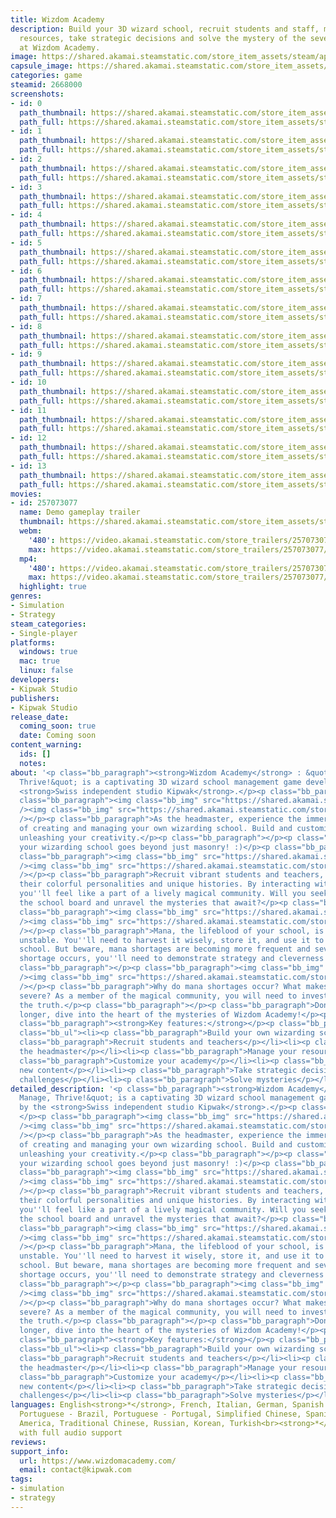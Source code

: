 ```yaml
---
title: Wizdom Academy
description: Build your 3D wizard school, recruit students and staff, manage your
  resources, take strategic decisions and solve the mystery of the severe mana shortages
  at Wizdom Academy.
image: https://shared.akamai.steamstatic.com/store_item_assets/steam/apps/2668000/header_alt_assets_1.jpg?t=1731512483
capsule_image: https://shared.akamai.steamstatic.com/store_item_assets/steam/apps/2668000/c7a9f360aac926bb9710fa3bd95643a2520ad3c2/capsule_231x87_alt_assets_1.jpg?t=1731512483
categories: game
steamid: 2668000
screenshots:
- id: 0
  path_thumbnail: https://shared.akamai.steamstatic.com/store_item_assets/steam/apps/2668000/ss_e763c37b57341d467ba3a7e32c91c8544cdf0b70.600x338.jpg?t=1731512483
  path_full: https://shared.akamai.steamstatic.com/store_item_assets/steam/apps/2668000/ss_e763c37b57341d467ba3a7e32c91c8544cdf0b70.1920x1080.jpg?t=1731512483
- id: 1
  path_thumbnail: https://shared.akamai.steamstatic.com/store_item_assets/steam/apps/2668000/ss_39186ec7b8d90bd34b9d62df55d047fc40fb7c31.600x338.jpg?t=1731512483
  path_full: https://shared.akamai.steamstatic.com/store_item_assets/steam/apps/2668000/ss_39186ec7b8d90bd34b9d62df55d047fc40fb7c31.1920x1080.jpg?t=1731512483
- id: 2
  path_thumbnail: https://shared.akamai.steamstatic.com/store_item_assets/steam/apps/2668000/ss_b0389770a5072e21fe2182a4f4b3e618d3342d3f.600x338.jpg?t=1731512483
  path_full: https://shared.akamai.steamstatic.com/store_item_assets/steam/apps/2668000/ss_b0389770a5072e21fe2182a4f4b3e618d3342d3f.1920x1080.jpg?t=1731512483
- id: 3
  path_thumbnail: https://shared.akamai.steamstatic.com/store_item_assets/steam/apps/2668000/ss_64dd36d2cd8c1da6da8f6618699f05cdcff6558c.600x338.jpg?t=1731512483
  path_full: https://shared.akamai.steamstatic.com/store_item_assets/steam/apps/2668000/ss_64dd36d2cd8c1da6da8f6618699f05cdcff6558c.1920x1080.jpg?t=1731512483
- id: 4
  path_thumbnail: https://shared.akamai.steamstatic.com/store_item_assets/steam/apps/2668000/ss_403ab5fec8a53045dc62285b52956704b528da7e.600x338.jpg?t=1731512483
  path_full: https://shared.akamai.steamstatic.com/store_item_assets/steam/apps/2668000/ss_403ab5fec8a53045dc62285b52956704b528da7e.1920x1080.jpg?t=1731512483
- id: 5
  path_thumbnail: https://shared.akamai.steamstatic.com/store_item_assets/steam/apps/2668000/ss_0789bac76b478720f9cf6ab611a5b9d249b60212.600x338.jpg?t=1731512483
  path_full: https://shared.akamai.steamstatic.com/store_item_assets/steam/apps/2668000/ss_0789bac76b478720f9cf6ab611a5b9d249b60212.1920x1080.jpg?t=1731512483
- id: 6
  path_thumbnail: https://shared.akamai.steamstatic.com/store_item_assets/steam/apps/2668000/ss_7a9f872988cbae0f9b2990f98f91a678986fce46.600x338.jpg?t=1731512483
  path_full: https://shared.akamai.steamstatic.com/store_item_assets/steam/apps/2668000/ss_7a9f872988cbae0f9b2990f98f91a678986fce46.1920x1080.jpg?t=1731512483
- id: 7
  path_thumbnail: https://shared.akamai.steamstatic.com/store_item_assets/steam/apps/2668000/ss_e8447d09dc978c2641f4ffb9321f808792c785c6.600x338.jpg?t=1731512483
  path_full: https://shared.akamai.steamstatic.com/store_item_assets/steam/apps/2668000/ss_e8447d09dc978c2641f4ffb9321f808792c785c6.1920x1080.jpg?t=1731512483
- id: 8
  path_thumbnail: https://shared.akamai.steamstatic.com/store_item_assets/steam/apps/2668000/ss_d6e62b4a75a87d35f65edd238eb4bfb33697d25b.600x338.jpg?t=1731512483
  path_full: https://shared.akamai.steamstatic.com/store_item_assets/steam/apps/2668000/ss_d6e62b4a75a87d35f65edd238eb4bfb33697d25b.1920x1080.jpg?t=1731512483
- id: 9
  path_thumbnail: https://shared.akamai.steamstatic.com/store_item_assets/steam/apps/2668000/ss_e7a5670b3fe9a7d31dbb7e207bcfa4c02c57c981.600x338.jpg?t=1731512483
  path_full: https://shared.akamai.steamstatic.com/store_item_assets/steam/apps/2668000/ss_e7a5670b3fe9a7d31dbb7e207bcfa4c02c57c981.1920x1080.jpg?t=1731512483
- id: 10
  path_thumbnail: https://shared.akamai.steamstatic.com/store_item_assets/steam/apps/2668000/ss_2fbd51ad798803bef06dcf432642b7703e3d69ef.600x338.jpg?t=1731512483
  path_full: https://shared.akamai.steamstatic.com/store_item_assets/steam/apps/2668000/ss_2fbd51ad798803bef06dcf432642b7703e3d69ef.1920x1080.jpg?t=1731512483
- id: 11
  path_thumbnail: https://shared.akamai.steamstatic.com/store_item_assets/steam/apps/2668000/ss_a02f6b172d8b1a03959a5e9169fc879bea38781d.600x338.jpg?t=1731512483
  path_full: https://shared.akamai.steamstatic.com/store_item_assets/steam/apps/2668000/ss_a02f6b172d8b1a03959a5e9169fc879bea38781d.1920x1080.jpg?t=1731512483
- id: 12
  path_thumbnail: https://shared.akamai.steamstatic.com/store_item_assets/steam/apps/2668000/ss_4b74d3a5bc5438f3e5131a3f45f7b7e66b085f41.600x338.jpg?t=1731512483
  path_full: https://shared.akamai.steamstatic.com/store_item_assets/steam/apps/2668000/ss_4b74d3a5bc5438f3e5131a3f45f7b7e66b085f41.1920x1080.jpg?t=1731512483
- id: 13
  path_thumbnail: https://shared.akamai.steamstatic.com/store_item_assets/steam/apps/2668000/ss_90ebfe13e4d719923c14e454ce0e181ea6d0946f.600x338.jpg?t=1731512483
  path_full: https://shared.akamai.steamstatic.com/store_item_assets/steam/apps/2668000/ss_90ebfe13e4d719923c14e454ce0e181ea6d0946f.1920x1080.jpg?t=1731512483
movies:
- id: 257073077
  name: Demo gameplay trailer
  thumbnail: https://shared.akamai.steamstatic.com/store_item_assets/steam/apps/257073077/fde8d7c58558f79ad7075f2499c3d8fb35d19755/movie_600x337.jpg?t=1731512466
  webm:
    '480': https://video.akamai.steamstatic.com/store_trailers/257073077/movie480_vp9.webm?t=1731512466
    max: https://video.akamai.steamstatic.com/store_trailers/257073077/movie_max_vp9.webm?t=1731512466
  mp4:
    '480': https://video.akamai.steamstatic.com/store_trailers/257073077/movie480.mp4?t=1731512466
    max: https://video.akamai.steamstatic.com/store_trailers/257073077/movie_max.mp4?t=1731512466
  highlight: true
genres:
- Simulation
- Strategy
steam_categories:
- Single-player
platforms:
  windows: true
  mac: true
  linux: false
developers:
- Kipwak Studio
publishers:
- Kipwak Studio
release_date:
  coming_soon: true
  date: Coming soon
content_warning:
  ids: []
  notes:
about: '<p class="bb_paragraph"><strong>Wizdom Academy</strong> : &quot;Build, Manage,
  Thrive!&quot; is a captivating 3D wizard school management game developed by the
  <strong>Swiss independent studio Kipwak</strong>.</p><p class="bb_paragraph"> </p><p
  class="bb_paragraph"><img class="bb_img" src="https://shared.akamai.steamstatic.com/store_item_assets/steam/apps/2668000/extras/English1.png?t=1731512483"
  /><img class="bb_img" src="https://shared.akamai.steamstatic.com/store_item_assets/steam/apps/2668000/extras/WA_GIF_1.gif?t=1731512483"
  /></p><p class="bb_paragraph">As the headmaster, experience the immersive journey
  of creating and managing your own wizarding school. Build and customize your school,
  unleashing your creativity.</p><p class="bb_paragraph"></p><p class="bb_paragraph">Leading
  your wizarding school goes beyond just masonry! :)</p><p class="bb_paragraph"></p><p
  class="bb_paragraph"><img class="bb_img" src="https://shared.akamai.steamstatic.com/store_item_assets/steam/apps/2668000/extras/English2.png?t=1731512483"
  /><img class="bb_img" src="https://shared.akamai.steamstatic.com/store_item_assets/steam/apps/2668000/extras/WA_GIF_2.gif?t=1731512483"
  /></p><p class="bb_paragraph">Recruit vibrant students and teachers, delve into
  their colorful personalities and unique histories. By interacting with these characters,
  you''ll feel like a part of a lively magical community. Will you seek to satisfy
  the school board and unravel the mysteries that await?</p><p class="bb_paragraph"></p><p
  class="bb_paragraph"><img class="bb_img" src="https://shared.akamai.steamstatic.com/store_item_assets/steam/apps/2668000/extras/English3.png?t=1731512483"
  /><img class="bb_img" src="https://shared.akamai.steamstatic.com/store_item_assets/steam/apps/2668000/extras/WA_GIF_3.gif?t=1731512483"
  /></p><p class="bb_paragraph">Mana, the lifeblood of your school, is becoming increasingly
  unstable. You''ll need to harvest it wisely, store it, and use it to power your
  school. But beware, mana shortages are becoming more frequent and severe. When a
  shortage occurs, you''ll need to demonstrate strategy and cleverness in your management.</p><p
  class="bb_paragraph"></p><p class="bb_paragraph"><img class="bb_img" src="https://shared.akamai.steamstatic.com/store_item_assets/steam/apps/2668000/extras/English4.png?t=1731512483"
  /><img class="bb_img" src="https://shared.akamai.steamstatic.com/store_item_assets/steam/apps/2668000/extras/WA_GIF_4.gif?t=1731512483"
  /></p><p class="bb_paragraph">Why do mana shortages occur? What makes them more
  severe? As a member of the magical community, you will need to investigate and uncover
  the truth.</p><p class="bb_paragraph"></p><p class="bb_paragraph">Don''t wait any
  longer, dive into the heart of the mysteries of Wizdom Academy!</p><p class="bb_paragraph"></p><p
  class="bb_paragraph"><strong>Key features:</strong></p><p class="bb_paragraph"></p><ul
  class="bb_ul"><li><p class="bb_paragraph">Build your own wizarding school</p></li><li><p
  class="bb_paragraph">Recruit students and teachers</p></li><li><p class="bb_paragraph">Be
  the headmaster</p></li><li><p class="bb_paragraph">Manage your resources</p></li><li><p
  class="bb_paragraph">Customize your academy</p></li><li><p class="bb_paragraph">Unlock
  new content</p></li><li><p class="bb_paragraph">Take strategic decisions to overcome
  challenges</p></li><li><p class="bb_paragraph">Solve mysteries</p></li></ul>'
detailed_description: '<p class="bb_paragraph"><strong>Wizdom Academy</strong> : &quot;Build,
  Manage, Thrive!&quot; is a captivating 3D wizard school management game developed
  by the <strong>Swiss independent studio Kipwak</strong>.</p><p class="bb_paragraph">
  </p><p class="bb_paragraph"><img class="bb_img" src="https://shared.akamai.steamstatic.com/store_item_assets/steam/apps/2668000/extras/English1.png?t=1731512483"
  /><img class="bb_img" src="https://shared.akamai.steamstatic.com/store_item_assets/steam/apps/2668000/extras/WA_GIF_1.gif?t=1731512483"
  /></p><p class="bb_paragraph">As the headmaster, experience the immersive journey
  of creating and managing your own wizarding school. Build and customize your school,
  unleashing your creativity.</p><p class="bb_paragraph"></p><p class="bb_paragraph">Leading
  your wizarding school goes beyond just masonry! :)</p><p class="bb_paragraph"></p><p
  class="bb_paragraph"><img class="bb_img" src="https://shared.akamai.steamstatic.com/store_item_assets/steam/apps/2668000/extras/English2.png?t=1731512483"
  /><img class="bb_img" src="https://shared.akamai.steamstatic.com/store_item_assets/steam/apps/2668000/extras/WA_GIF_2.gif?t=1731512483"
  /></p><p class="bb_paragraph">Recruit vibrant students and teachers, delve into
  their colorful personalities and unique histories. By interacting with these characters,
  you''ll feel like a part of a lively magical community. Will you seek to satisfy
  the school board and unravel the mysteries that await?</p><p class="bb_paragraph"></p><p
  class="bb_paragraph"><img class="bb_img" src="https://shared.akamai.steamstatic.com/store_item_assets/steam/apps/2668000/extras/English3.png?t=1731512483"
  /><img class="bb_img" src="https://shared.akamai.steamstatic.com/store_item_assets/steam/apps/2668000/extras/WA_GIF_3.gif?t=1731512483"
  /></p><p class="bb_paragraph">Mana, the lifeblood of your school, is becoming increasingly
  unstable. You''ll need to harvest it wisely, store it, and use it to power your
  school. But beware, mana shortages are becoming more frequent and severe. When a
  shortage occurs, you''ll need to demonstrate strategy and cleverness in your management.</p><p
  class="bb_paragraph"></p><p class="bb_paragraph"><img class="bb_img" src="https://shared.akamai.steamstatic.com/store_item_assets/steam/apps/2668000/extras/English4.png?t=1731512483"
  /><img class="bb_img" src="https://shared.akamai.steamstatic.com/store_item_assets/steam/apps/2668000/extras/WA_GIF_4.gif?t=1731512483"
  /></p><p class="bb_paragraph">Why do mana shortages occur? What makes them more
  severe? As a member of the magical community, you will need to investigate and uncover
  the truth.</p><p class="bb_paragraph"></p><p class="bb_paragraph">Don''t wait any
  longer, dive into the heart of the mysteries of Wizdom Academy!</p><p class="bb_paragraph"></p><p
  class="bb_paragraph"><strong>Key features:</strong></p><p class="bb_paragraph"></p><ul
  class="bb_ul"><li><p class="bb_paragraph">Build your own wizarding school</p></li><li><p
  class="bb_paragraph">Recruit students and teachers</p></li><li><p class="bb_paragraph">Be
  the headmaster</p></li><li><p class="bb_paragraph">Manage your resources</p></li><li><p
  class="bb_paragraph">Customize your academy</p></li><li><p class="bb_paragraph">Unlock
  new content</p></li><li><p class="bb_paragraph">Take strategic decisions to overcome
  challenges</p></li><li><p class="bb_paragraph">Solve mysteries</p></li></ul>'
languages: English<strong>*</strong>, French, Italian, German, Spanish - Spain, Japanese,
  Portuguese - Brazil, Portuguese - Portugal, Simplified Chinese, Spanish - Latin
  America, Traditional Chinese, Russian, Korean, Turkish<br><strong>*</strong>languages
  with full audio support
reviews:
support_info:
  url: https://www.wizdomacademy.com/
  email: contact@kipwak.com
tags:
- simulation
- strategy
---
```


